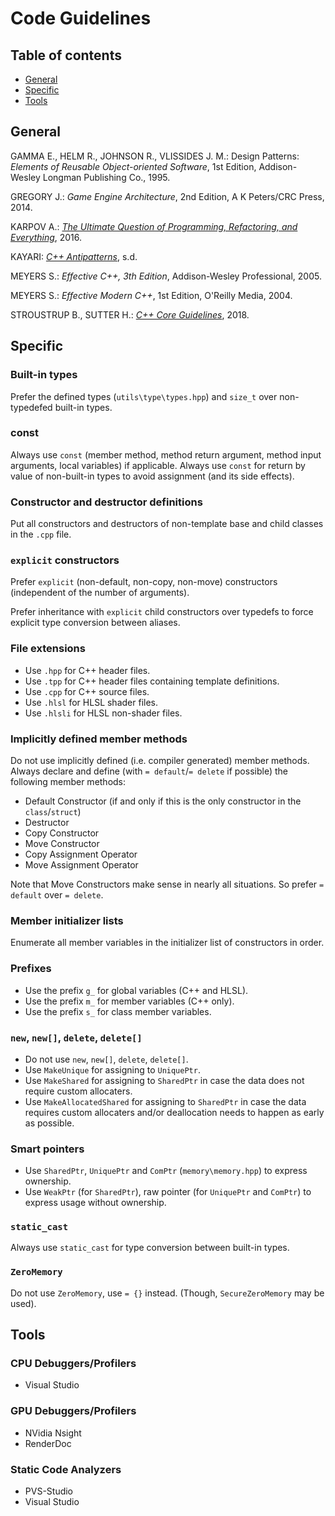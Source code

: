 # Code Guidelines

## Table of contents
* [General](#SS-General)
* [Specific](#SS-Specific)
* [Tools](#SS-Tools)

## <a name="SS-General"></a>General

GAMMA E., HELM R., JOHNSON R., VLISSIDES J. M.: Design Patterns: *Elements of Reusable Object-oriented Software*, 1st Edition, Addison-Wesley Longman Publishing Co., 1995.

GREGORY J.: *Game Engine Architecture*, 2nd Edition, A K Peters/CRC Press, 2014.

KARPOV A.: [*The Ultimate Question of Programming, Refactoring, and Everything*](https://www.viva64.com/en/b/0391/), 2016.

KAYARI: [*C++ Antipatterns*](http://kayari.org/cxx/antipatterns.html), s.d.

MEYERS S.: *Effective C++, 3th Edition*, Addison-Wesley Professional, 2005.

MEYERS S.: *Effective Modern C++*, 1st Edition, O'Reilly Media, 2004.

STROUSTRUP B., SUTTER H.: [*C++ Core Guidelines*](https://github.com/isocpp/CppCoreGuidelines/blob/master/CppCoreGuidelines.md), 2018.

## <a name="SS-Specific"></a>Specific

### Built-in types
Prefer the defined types (`utils\type\types.hpp`) and `size_t` over non-typedefed built-in types.

### const
Always use `const` (member method, method return argument, method input arguments, local variables) if applicable.
Always use `const` for return by value of non-built-in types to avoid assignment (and its side effects).

### Constructor and destructor definitions
Put all constructors and destructors of non-template base and child classes in the `.cpp` file.

### `explicit` constructors
Prefer `explicit` (non-default, non-copy, non-move) constructors (independent of the number of arguments).

Prefer inheritance with `explicit` child constructors over typedefs to force explicit type conversion between aliases.

### File extensions
* Use `.hpp` for C++ header files.
* Use `.tpp` for C++ header files containing template definitions.
* Use `.cpp` for C++ source files.
* Use `.hlsl` for HLSL shader files.
* Use `.hlsli` for HLSL non-shader files.

### Implicitly defined member methods
Do not use implicitly defined (i.e. compiler generated) member methods. Always declare and define (with `= default`/`= delete` if possible) the following member methods:
* Default Constructor (if and only if this is the only constructor in the `class`/`struct`)
* Destructor
* Copy Constructor
* Move Constructor
* Copy Assignment Operator
* Move Assignment Operator

Note that Move Constructors make sense in nearly all situations. So prefer `= default` over `= delete`.

### Member initializer lists
Enumerate all member variables in the initializer list of constructors in order.

### Prefixes
* Use the prefix `g_` for global variables (C++ and HLSL).
* Use the prefix `m_` for member variables (C++ only).
* Use the prefix `s_` for class member variables.

### `new`, `new[]`, `delete`, `delete[]`
* Do not use `new`, `new[]`, `delete`, `delete[]`.
* Use `MakeUnique` for assigning to `UniquePtr`.
* Use `MakeShared` for assigning to `SharedPtr` in case the data does not require custom allocaters.
* Use `MakeAllocatedShared` for assigning to `SharedPtr` in case the data requires custom allocaters and/or deallocation needs to happen as early as possible.

### Smart pointers
* Use `SharedPtr`, `UniquePtr` and `ComPtr` (`memory\memory.hpp`) to express ownership.
* Use `WeakPtr` (for `SharedPtr`), raw pointer (for `UniquePtr` and `ComPtr`) to express usage without ownership.

### `static_cast`
Always use `static_cast` for type conversion between built-in types.

### `ZeroMemory`
Do not use `ZeroMemory`, use `= {}` instead. (Though, `SecureZeroMemory` may be used).

## <a name="SS-Tools"></a>Tools

### CPU Debuggers/Profilers
* Visual Studio

### GPU Debuggers/Profilers
* NVidia Nsight
* RenderDoc

### Static Code Analyzers
* PVS-Studio
* Visual Studio
